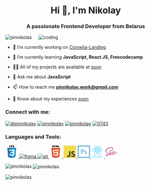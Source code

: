 <h1 align="center">Hi 👋, I'm Nikolay</h1>
<h3 align="center">A passionate Frontend Developer from Belarus</h3>
<img align="right" width="400" alt="coding" src="https://cdn.dribbble.com/users/330915/screenshots/3587000/10_coding_dribbble.gif"></>

<p align="left"> <img src="https://komarev.com/ghpvc/?username=pinnikolas&label=Profile%20views&color=0e75b6&style=flat" alt="pinnikolas" /> </p>

- 🔭 I’m currently working on [Cornelia-Landing](https://pinnikolas.github.io/Cornella-Landing/)

- 🌱 I’m currently learning **JavaScript, React JS, Freecodecamp**

- 👨‍💻 All of my projects are available at [soon](soon)

- 💬 Ask me about **JavaScript**

- 📫 How to reach me **pinnikolay.work@gmail.com**

- 📄 Know about my experiences [soon](soon)

<h3 align="left">Connect with me:</h3>
<p align="left">
<a href="https://codepen.io/pinnikolay" target="blank"><img align="center" src="https://raw.githubusercontent.com/rahuldkjain/github-profile-readme-generator/master/src/images/icons/Social/codepen.svg" alt="@pinnikolay" height="30" width="40" /></a>
<a href="https://twitter.com/pinnikolay" target="blank"><img align="center" src="https://raw.githubusercontent.com/rahuldkjain/github-profile-readme-generator/master/src/images/icons/Social/twitter.svg" alt="pinnikolay" height="30" width="40" /></a>
<a href="https://instagram.com/pinnikolay" target="blank"><img align="center" src="https://raw.githubusercontent.com/rahuldkjain/github-profile-readme-generator/master/src/images/icons/Social/instagram.svg" alt="pinnikolay" height="30" width="40" /></a>
<a href="https://discord.gg/0743" target="blank"><img align="center" src="https://raw.githubusercontent.com/rahuldkjain/github-profile-readme-generator/master/src/images/icons/Social/discord.svg" alt="0743" height="30" width="40" /></a>
</p>

<h3 align="left">Languages and Tools:</h3>
<p align="left"> <a href="https://www.w3schools.com/css/" target="_blank" rel="noreferrer"> <img src="https://raw.githubusercontent.com/devicons/devicon/master/icons/css3/css3-original-wordmark.svg" alt="css3" width="40" height="40"/> </a> <a href="https://www.figma.com/" target="_blank" rel="noreferrer"> <img src="https://www.vectorlogo.zone/logos/figma/figma-icon.svg" alt="figma" width="40" height="40"/> </a> <a href="https://git-scm.com/" target="_blank" rel="noreferrer"> <img src="https://www.vectorlogo.zone/logos/git-scm/git-scm-icon.svg" alt="git" width="40" height="40"/> </a> <a href="https://www.w3.org/html/" target="_blank" rel="noreferrer"> <img src="https://raw.githubusercontent.com/devicons/devicon/master/icons/html5/html5-original-wordmark.svg" alt="html5" width="40" height="40"/> </a> <a href="https://developer.mozilla.org/en-US/docs/Web/JavaScript" target="_blank" rel="noreferrer"> <img src="https://raw.githubusercontent.com/devicons/devicon/master/icons/javascript/javascript-original.svg" alt="javascript" width="40" height="40"/> </a> <a href="https://www.photoshop.com/en" target="_blank" rel="noreferrer"> <img src="https://raw.githubusercontent.com/devicons/devicon/master/icons/photoshop/photoshop-line.svg" alt="photoshop" width="40" height="40"/> </a> <a href="https://reactjs.org/" target="_blank" rel="noreferrer"> <img src="https://raw.githubusercontent.com/devicons/devicon/master/icons/react/react-original-wordmark.svg" alt="react" width="40" height="40"/> </a> <a href="https://sass-lang.com" target="_blank" rel="noreferrer"> <img src="https://raw.githubusercontent.com/devicons/devicon/master/icons/sass/sass-original.svg" alt="sass" width="40" height="40"/> </a> </p>

<p><img align="left" src="https://github-readme-stats.vercel.app/api/top-langs?username=pinnikolas&show_icons=true&locale=en&layout=compact" alt="pinnikolas" /></p>

<p>&nbsp;<img align="center" src="https://github-readme-stats.vercel.app/api?username=pinnikolas&show_icons=true&locale=en" alt="pinnikolas" /></p>

<p><img align="center" src="https://github-readme-streak-stats.herokuapp.com/?user=pinnikolas&" alt="pinnikolas" /></p>
